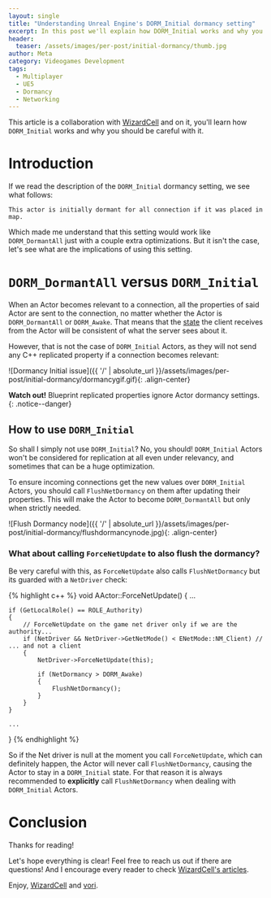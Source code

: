 ```yaml
---
layout: single
title: "Understanding Unreal Engine's DORM_Initial dormancy setting"
excerpt: In this post we'll explain how DORM_Initial works and why you should be careful with it.
header:
  teaser: /assets/images/per-post/initial-dormancy/thumb.jpg
author: Meta
category: Videogames Development
tags:
  - Multiplayer
  - UE5
  - Dormancy
  - Networking
---
```


This article is a collaboration with [WizardCell](https://twitter.com/wizardcells) and on it, you'll learn how `DORM_Initial` works and why you should be careful with it. 

# Introduction

If we read the description of the `DORM_Initial` dormancy setting, we see what follows: 
``` 
This actor is initially dormant for all connection if it was placed in map.
```

Which made me understand that this setting would work like `DORM_DormantAll` just with a couple extra optimizations. But it isn't the case, let's see what are the implications of using this setting.

# `DORM_DormantAll` versus `DORM_Initial`

When an Actor becomes relevant to a connection, all the properties of said Actor are sent to the connection, no matter whether the Actor is `DORM_DormantAll` or `DORM_Awake`. That means that the [state](https://vorixo.github.io/devtricks/stateful-events-multiplayer/) the client receives from the Actor will be consistent of what the server sees about it.

However, that is not the case of `DORM_Initial` Actors, as they will not send any C++ replicated property if a connection becomes relevant:

![Dormancy Initial issue]({{ '/' | absolute_url }}/assets/images/per-post/initial-dormancy/dormancygif.gif){: .align-center}

**Watch out!** Blueprint replicated properties ignore Actor dormancy settings.
{: .notice--danger}

## How to use `DORM_Initial`

So shall I simply not use `DORM_Initial`? No, you should! `DORM_Initial` Actors won't be considered for replication at all even under relevancy, and sometimes that can be a huge optimization.

To ensure incoming connections get the new values over `DORM_Initial` Actors, you should call `FlushNetDormancy` on them after updating their properties. This will make the Actor to become `DORM_DormantAll` but only when strictly needed.

![Flush Dormancy node]({{ '/' | absolute_url }}/assets/images/per-post/initial-dormancy/flushdormancynode.jpg){: .align-center}


### What about calling `ForceNetUpdate` to also flush the dormancy?

Be very careful with this, as `ForceNetUpdate` also calls `FlushNetDormancy` but its guarded with a `NetDriver` check:

{% highlight c++ %}
void AActor::ForceNetUpdate()
{
	...

	if (GetLocalRole() == ROLE_Authority)
	{
		// ForceNetUpdate on the game net driver only if we are the authority...
		if (NetDriver && NetDriver->GetNetMode() < ENetMode::NM_Client) // ... and not a client
		{
			NetDriver->ForceNetUpdate(this);

			if (NetDormancy > DORM_Awake)
			{
				FlushNetDormancy();
			}
		}
	}

	...
}
{% endhighlight %}

So if the Net driver is null at the moment you call `ForceNetUpdate`, which can definitely happen, the Actor will never call `FlushNetDormancy`, causing the Actor to stay in a `DORM_Initial` state. For that reason it is always recommended to **explicitly** call `FlushNetDormancy` when dealing with `DORM_Initial` Actors.

# Conclusion

Thanks for reading! 

Let's hope everything is clear! Feel free to reach us out if there are questions! 
And I encourage every reader to check [WizardCell's articles](https://wizardcell.com/).

Enjoy, [WizardCell](https://twitter.com/wizardcells) and [vori](https://twitter.com/vorixo).